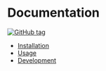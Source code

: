 # Documentation

<!-- TODO: Replace with your project details. -->
[![GitHub tag](https://img.shields.io/github/tag/MichaelCurrin/py-project-template.svg)](https://GitHub.com/MichaelCurrin/py-project-template/tags/)


- [Installation](installation.md)
- [Usage](usage.md)
- [Development](development.md)
